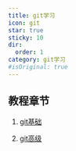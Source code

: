 ```yaml
---
title: git学习
icon: git
star: true
sticky: 10
dir:
  order: 1
category: git学习
#isOriginal: true
---
```



## 教程章节

1. [git基础](git-guide.md)

2. [git高级](git-advanced-usage.md)




